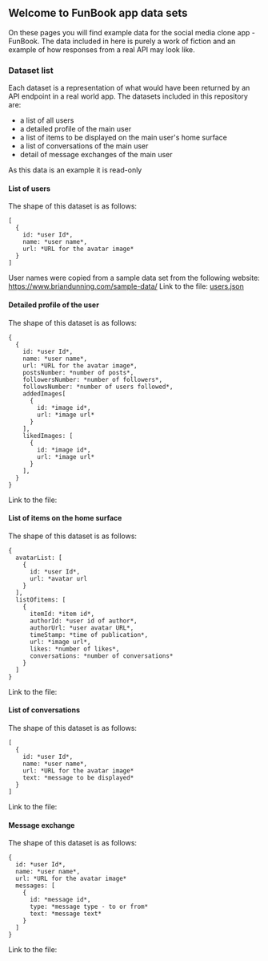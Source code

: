 ## Welcome to FunBook app data sets

On these pages you will find example data for the social media clone app - FunBook. The data included in here is purely a work of fiction and an example of how responses from a real API may look like.

### Dataset list

Each dataset is a representation of what would have been returned by an API endpoint in a real world app.
The datasets included in this repository are:

- a list of all users
- a detailed profile of the main user
- a list of items to be displayed on the main user's home surface
- a list of conversations of the main user
- detail of message exchanges of the main user

As this data is an example it is read-only

#### List of users

The shape of this dataset is as follows:

```
[
  {
    id: *user Id*,
    name: *user name*,
    url: *URL for the avatar image*
  }
]
```

User names were copied from a sample data set from the following website: https://www.briandunning.com/sample-data/
Link to the file: [users.json](users.json)

#### Detailed profile of the user

The shape of this dataset is as follows:

```
{
  {
    id: *user Id*,
    name: *user name*,
    url: *URL for the avatar image*,
    postsNumber: *number of posts*,
    followersNumber: *number of followers*,
    followsNumber: *number of users followed*,
    addedImages[
      {
        id: *image id*,
        url: *image url*
      }
    ],
    likedImages: [
      {
        id: *image id*,
        url: *image url*
      }
    ],
  }
}
```

Link to the file:

#### List of items on the home surface

The shape of this dataset is as follows:

```
{
  avatarList: [
    {
      id: *user Id*,
      url: *avatar url
    }
  ],
  listOfitems: [
    {
      itemId: *item id*,
      authorId: *user id of author*,
      authorUrl: *user avatar URL*,
      timeStamp: *time of publication*,
      url: *image url*,
      likes: *number of likes*,
      conversations: *number of conversations*
    }
  ]
}
```

Link to the file:

#### List of conversations

The shape of this dataset is as follows:

```
[
  {
    id: *user Id*,
    name: *user name*,
    url: *URL for the avatar image*
    text: *message to be displayed*
  }
]
```

Link to the file:

#### Message exchange

The shape of this dataset is as follows:

```
{
  id: *user Id*,
  name: *user name*,
  url: *URL for the avatar image*
  messages: [
    {
      id: *message id*,
      type: *message type - to or from*
      text: *message text*
    }
  ]
}
```

Link to the file:
